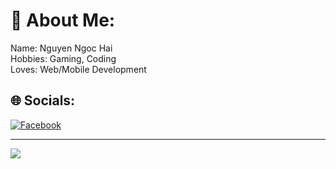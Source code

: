 # 💫 About Me:
Name: Nguyen Ngoc Hai <br/>
Hobbies: Gaming, Coding<br/>
Loves: Web/Mobile Development


## 🌐 Socials:
[![Facebook](https://img.shields.io/badge/Facebook-%231877F2.svg?logo=Facebook&logoColor=white)](https://facebook.com/hai.ahihiii) 



---
[![](https://visitcount.itsvg.in/api?id=hai0z&icon=2&color=6)](https://visitcount.itsvg.in)

<!-- Proudly created with GPRM ( https://gprm.itsvg.in ) -->
